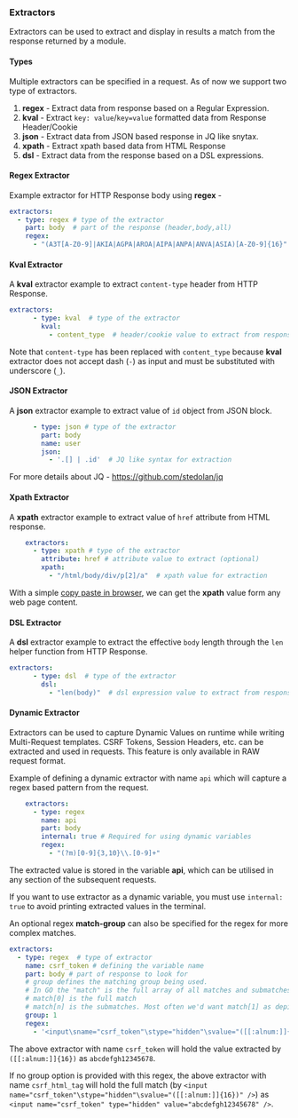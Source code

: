 ### Extractors

Extractors can be used to extract and display in results a match from the response returned by a module.

#### Types

Multiple extractors can be specified in a request. As of now we support two type of extractors.

1. **regex** - Extract data from response based on a Regular Expression.
2. **kval** - Extract `key: value`/`key=value` formatted data from Response Header/Cookie
3. **json** - Extract data from JSON based response in JQ like snytax.
4. **xpath** - Extract xpath based data from HTML Response
4. **dsl** - Extract data from the response based on a DSL expressions.

#### Regex Extractor

Example extractor for HTTP Response body using **regex** - 

```yaml
extractors:
  - type: regex # type of the extractor
    part: body  # part of the response (header,body,all)
    regex:
      - "(A3T[A-Z0-9]|AKIA|AGPA|AROA|AIPA|ANPA|ANVA|ASIA)[A-Z0-9]{16}"  # regex to use for extraction.
```

#### Kval Extractor

A **kval** extractor example to extract `content-type` header from HTTP Response.


```yaml
extractors:
      - type: kval  # type of the extractor
        kval:
          - content_type  # header/cookie value to extract from response
```

Note that `content-type` has been replaced with `content_type` because **kval** extractor does not accept dash (`-`) as input and must be substituted with underscore (`_`).

#### JSON Extractor


A **json** extractor example to extract value of `id` object from JSON block.


```yaml
      - type: json # type of the extractor
        part: body
        name: user
        json:
          - '.[] | .id'  # JQ like syntax for extraction
```

For more details about JQ - https://github.com/stedolan/jq

#### Xpath Extractor

A **xpath** extractor example to extract value of `href` attribute from HTML response. 


```yaml
    extractors:
      - type: xpath # type of the extractor
        attribute: href # attribute value to extract (optional)
        xpath:
          - "/html/body/div/p[2]/a"  # xpath value for extraction
```

With a simple [copy paste in browser](https://www.scientecheasy.com/2020/07/find-xpath-chrome.html/), we can get the **xpath** value form any web page content.

#### DSL Extractor

A **dsl** extractor example to extract the effective `body` length through the `len` helper function from HTTP Response.


```yaml
extractors:
      - type: dsl  # type of the extractor
        dsl:
          - "len(body)"  # dsl expression value to extract from response
```

#### Dynamic Extractor

Extractors can be used to capture Dynamic Values on runtime while writing Multi-Request templates. CSRF Tokens, Session Headers, etc. can be extracted and used in requests. This feature is only available in RAW request format.

Example of defining a dynamic extractor with name `api` which will capture a regex based pattern from the request.

```yaml
    extractors:
      - type: regex
        name: api
        part: body
        internal: true # Required for using dynamic variables
        regex:
          - "(?m)[0-9]{3,10}\\.[0-9]+"
```

The extracted value is stored in the variable **api**, which can be utilised in any section of the subsequent requests.

If you want to use extractor as a dynamic variable, you must use `internal: true` to avoid printing extracted values in the terminal.



An optional regex **match-group** can also be specified for the regex for more complex matches.

```yaml
extractors:
  - type: regex  # type of extractor
    name: csrf_token # defining the variable name
    part: body # part of response to look for
    # group defines the matching group being used. 
    # In GO the "match" is the full array of all matches and submatches 
    # match[0] is the full match
    # match[n] is the submatches. Most often we'd want match[1] as depicted below
    group: 1
    regex:
      - '<input\sname="csrf_token"\stype="hidden"\svalue="([[:alnum:]]{16})"\s/>'
```

The above extractor with name `csrf_token` will hold the value extracted by `([[:alnum:]]{16})` as `abcdefgh12345678`. 

If no group option is provided with this regex, the above extractor with name `csrf_html_tag` will hold the full match (by `<input name="csrf_token"\stype="hidden"\svalue="([[:alnum:]]{16})" />`) as `<input name="csrf_token" type="hidden" value="abcdefgh12345678" />`.

